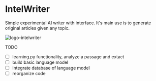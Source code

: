 # IntelWriter


Simple experimental AI writer with interface. It's main use is to generate original articles given any topic.

![logo-intelwriter](https://user-images.githubusercontent.com/59159608/91619545-5b395080-e95b-11ea-8bfa-e6fedeec3133.png)


TODO
-[ ] learning.py functionality, analyze a passage and extact 
-[ ] build basic language model
-[ ] integrate database of language model
-[ ] reorganize code
